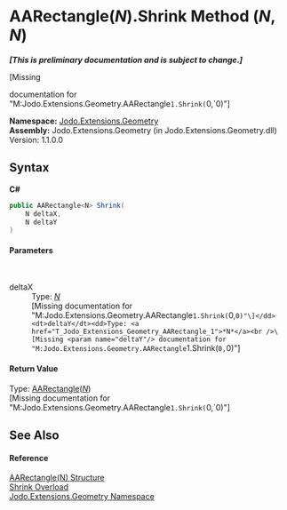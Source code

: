 # AARectangle(*N*).Shrink Method (*N*, *N*)
 _**\[This is preliminary documentation and is subject to change.\]**_

\[Missing <summary> documentation for "M:Jodo.Extensions.Geometry.AARectangle`1.Shrink(`0,`0)"\]

**Namespace:**&nbsp;<a href="N_Jodo_Extensions_Geometry">Jodo.Extensions.Geometry</a><br />**Assembly:**&nbsp;Jodo.Extensions.Geometry (in Jodo.Extensions.Geometry.dll) Version: 1.1.0.0

## Syntax

**C#**<br />
``` C#
public AARectangle<N> Shrink(
	N deltaX,
	N deltaY
)
```


#### Parameters
&nbsp;<dl><dt>deltaX</dt><dd>Type: <a href="T_Jodo_Extensions_Geometry_AARectangle_1">*N*</a><br />\[Missing <param name="deltaX"/> documentation for "M:Jodo.Extensions.Geometry.AARectangle`1.Shrink(`0,`0)"\]</dd><dt>deltaY</dt><dd>Type: <a href="T_Jodo_Extensions_Geometry_AARectangle_1">*N*</a><br />\[Missing <param name="deltaY"/> documentation for "M:Jodo.Extensions.Geometry.AARectangle`1.Shrink(`0,`0)"\]</dd></dl>

#### Return Value
Type: <a href="T_Jodo_Extensions_Geometry_AARectangle_1">AARectangle</a>(<a href="T_Jodo_Extensions_Geometry_AARectangle_1">*N*</a>)<br />\[Missing <returns> documentation for "M:Jodo.Extensions.Geometry.AARectangle`1.Shrink(`0,`0)"\]

## See Also


#### Reference
<a href="T_Jodo_Extensions_Geometry_AARectangle_1">AARectangle(N) Structure</a><br /><a href="Overload_Jodo_Extensions_Geometry_AARectangle_1_Shrink">Shrink Overload</a><br /><a href="N_Jodo_Extensions_Geometry">Jodo.Extensions.Geometry Namespace</a><br />